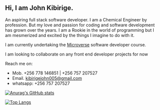 ## Hi, I am John Kibirige. 
An aspiring full stack software developer. I am a Chemical Engineer by profession. But my love and passion for coding and software development has grown over the years.
I am a Rookie in the world of programming but I am mesmerized and excited by the things I imagine to do with it. 

I am currently undertaking the [Microverse](https://www.microverse.org/) software developer course. 

I am looking to collaborate on any front end developer projects for now 

Reach me on:

- Mob.   +256 778 146851 | +256 757 207527 
- Email. kibirigejohn005@gmail.com
- whatsapp: +256 757 207527 

[![Anurag's GitHub stats](https://github-readme-stats.vercel.app/api?username=John-Kibirige)](https://github.com/anuraghazra/github-readme-stats)

[![Top Langs](https://github-readme-stats.vercel.app/api/top-langs/?username=John-Kibirige)](https://github.com/anuraghazra/github-readme-stats)
